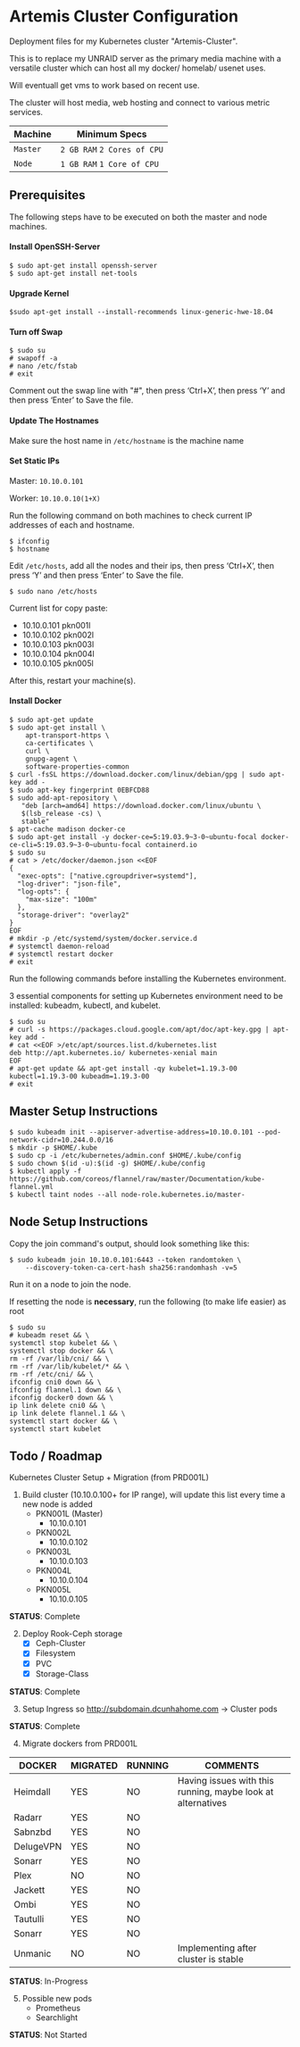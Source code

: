 

# Artemis Cluster Configuration
Deployment files for my Kubernetes cluster "Artemis-Cluster".

This is to replace my UNRAID server as the primary media machine with a versatile cluster which can host all my docker/ homelab/ usenet uses.

Will eventuall get vms to work based on recent use.

The cluster will host media, web hosting and connect to various metric services.

|Machine|Minimum Specs|
|--|--|
|`Master`| `2 GB RAM` `2 Cores of CPU`|
|`Node`| `1 GB RAM` `1 Core of CPU`|

## Prerequisites

The following steps have to be executed on both the master and node machines.

#### Install OpenSSH-Server
    $ sudo apt-get install openssh-server
    $ sudo apt-get install net-tools

#### Upgrade Kernel

    $sudo apt-get install --install-recommends linux-generic-hwe-18.04

#### Turn off Swap

    $ sudo su
    # swapoff -a
    # nano /etc/fstab
    # exit

Comment out the swap line with "#", then press ‘Ctrl+X’, then press ‘Y’ and then press ‘Enter’ to Save the file.

#### Update The Hostnames

Make sure the host name in `/etc/hostname` is the machine name

#### Set Static IPs

Master:  `10.10.0.101`

Worker: `10.10.0.10(1+X)`

Run the following command on both machines to check current IP addresses of each and hostname.

    $ ifconfig
    $ hostname

 Edit `/etc/hosts`, add all the nodes and their ips, then press ‘Ctrl+X’, then press ‘Y’ and then press ‘Enter’ to Save the file.

    $ sudo nano /etc/hosts


Current list for copy paste:

 - 10.10.0.101    pkn001l
 - 10.10.0.102    pkn002l
 - 10.10.0.103    pkn003l
 - 10.10.0.104    pkn004l
 - 10.10.0.105    pkn005l

After this, restart your machine(s).

#### Install Docker
    $ sudo apt-get update
    $ sudo apt-get install \
        apt-transport-https \
        ca-certificates \
        curl \
        gnupg-agent \
        software-properties-common
    $ curl -fsSL https://download.docker.com/linux/debian/gpg | sudo apt-key add -
    $ sudo apt-key fingerprint 0EBFCD88
    $ sudo add-apt-repository \
       "deb [arch=amd64] https://download.docker.com/linux/ubuntu \
       $(lsb_release -cs) \
       stable"
    $ apt-cache madison docker-ce
    $ sudo apt-get install -y docker-ce=5:19.03.9~3-0~ubuntu-focal docker-ce-cli=5:19.03.9~3-0~ubuntu-focal containerd.io
    $ sudo su
    # cat > /etc/docker/daemon.json <<EOF
    {
      "exec-opts": ["native.cgroupdriver=systemd"],
      "log-driver": "json-file",
      "log-opts": {
        "max-size": "100m"
      },
      "storage-driver": "overlay2"
    }
    EOF
    # mkdir -p /etc/systemd/system/docker.service.d
    # systemctl daemon-reload
    # systemctl restart docker
    # exit

Run the following commands before installing the Kubernetes environment.

3 essential components for setting up Kubernetes environment need to be installed: kubeadm, kubectl, and kubelet.

    $ sudo su
    # curl -s https://packages.cloud.google.com/apt/doc/apt-key.gpg | apt-key add -
    # cat <<EOF >/etc/apt/sources.list.d/kubernetes.list
    deb http://apt.kubernetes.io/ kubernetes-xenial main
    EOF
    # apt-get update && apt-get install -qy kubelet=1.19.3-00 kubectl=1.19.3-00 kubeadm=1.19.3-00
    # exit

## Master Setup Instructions

    $ sudo kubeadm init --apiserver-advertise-address=10.10.0.101 --pod-network-cidr=10.244.0.0/16
    $ mkdir -p $HOME/.kube
    $ sudo cp -i /etc/kubernetes/admin.conf $HOME/.kube/config
    $ sudo chown $(id -u):$(id -g) $HOME/.kube/config
    $ kubectl apply -f https://github.com/coreos/flannel/raw/master/Documentation/kube-flannel.yml
    $ kubectl taint nodes --all node-role.kubernetes.io/master-

## Node Setup Instructions

Copy the join command's output, should look something like this:

    $ sudo kubeadm join 10.10.0.101:6443 --token randomtoken \
        --discovery-token-ca-cert-hash sha256:randomhash -v=5

Run it on a node to join the node.

If resetting the node is **necessary**, run the following (to make life easier) as root

    $ sudo su
    # kubeadm reset && \
    systemctl stop kubelet && \
    systemctl stop docker && \
    rm -rf /var/lib/cni/ && \
    rm -rf /var/lib/kubelet/* && \
    rm -rf /etc/cni/ && \
    ifconfig cni0 down && \
    ifconfig flannel.1 down && \
    ifconfig docker0 down && \
    ip link delete cni0 && \
    ip link delete flannel.1 && \
    systemctl start docker && \
    systemctl start kubelet






## Todo / Roadmap

Kubernetes Cluster Setup + Migration (from PRD001L)

1. Build cluster (10.10.0.100+ for IP range), will update this list every time a new node is added
    - PKN001L (Master)
      -  10.10.0.101
    - PKN002L
	    - 10.10.0.102
    - PKN003L
	    - 10.10.0.103
    - PKN004L
	    - 10.10.0.104
    - PKN005L
	    - 10.10.0.105

**STATUS**: Complete

2. Deploy Rook-Ceph storage
    - [x] Ceph-Cluster
    - [x] Filesystem
    - [x] PVC
    - [x] Storage-Class

**STATUS**: Complete

3. Setup Ingress so http://subdomain.dcunhahome.com -> Cluster pods

**STATUS**: Complete

4. Migrate dockers from PRD001L

|DOCKER|MIGRATED|RUNNING|COMMENTS
|--|--|--|--|
|Heimdall|YES|NO|Having issues with this running, maybe look at alternatives
|Radarr|YES|NO|
|Sabnzbd|YES|NO|
|DelugeVPN|YES|NO|
|Sonarr|YES|NO|
|Plex|NO|NO|
|Jackett|YES|NO|
|Ombi|YES|NO|
|Tautulli|YES|NO|
|Sonarr|YES|NO|
|Unmanic|NO|NO|Implementing after cluster is stable|

  **STATUS**: In-Progress

5. Possible new pods
    - Prometheus
    - Searchlight


  **STATUS**: Not Started
